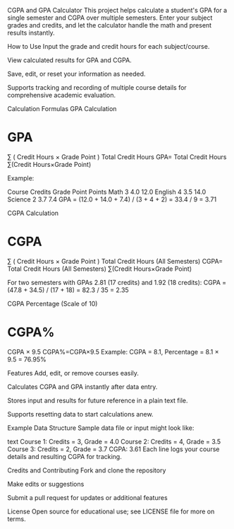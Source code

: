 CGPA and GPA Calculator
This project helps calculate a student's GPA for a single semester and CGPA over multiple semesters. Enter your subject grades and credits, and let the calculator handle the math and present results instantly.

How to Use
Input the grade and credit hours for each subject/course.

View calculated results for GPA and CGPA.

Save, edit, or reset your information as needed.

Supports tracking and recording of multiple course details for comprehensive academic evaluation.

Calculation Formulas
GPA Calculation

GPA
=
∑
(
Credit Hours
×
Grade Point
)
Total Credit Hours
GPA= 
Total Credit Hours
∑(Credit Hours×Grade Point)
 
Example:

Course	Credits	Grade Point	Points
Math	3	4.0	12.0
English	4	3.5	14.0
Science	2	3.7	7.4
GPA = (12.0 + 14.0 + 7.4) / (3 + 4 + 2) = 33.4 / 9 = 3.71

CGPA Calculation

CGPA
=
∑
(
Credit Hours
×
Grade Point
)
Total Credit Hours (All Semesters)
CGPA= 
Total Credit Hours (All Semesters)
∑(Credit Hours×Grade Point)
 
For two semesters with GPAs 2.81 (17 credits) and 1.92 (18 credits):
CGPA = (47.8 + 34.5) / (17 + 18) = 82.3 / 35 = 2.35

CGPA Percentage (Scale of 10)

CGPA%
=
CGPA
×
9.5
CGPA%=CGPA×9.5
Example: CGPA = 8.1, Percentage = 8.1 × 9.5 = 76.95%

Features
Add, edit, or remove courses easily.

Calculates CGPA and GPA instantly after data entry.

Stores input and results for future reference in a plain text file.

Supports resetting data to start calculations anew.

Example Data Structure
Sample data file or input might look like:

text
Course 1: Credits = 3, Grade = 4.0
Course 2: Credits = 4, Grade = 3.5
Course 3: Credits = 2, Grade = 3.7
CGPA: 3.61
Each line logs your course details and resulting CGPA for tracking.

Credits and Contributing
Fork and clone the repository

Make edits or suggestions

Submit a pull request for updates or additional features

License
Open source for educational use; see LICENSE file for more on terms.
